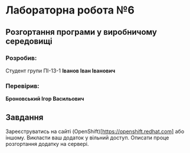 # Лабораторна робота №6

## Розгортання програми у виробничому середовищі

### Розробив:

Студент групи ПІ-13-1 **Іванов Іван Іванович**


### Перевірив:

**Броновський Ігор Васильович**


## Завдання

Зареєструватись на сайті (OpenShift)[https://openshift.redhat.com] або іншому. Викласти ваш додаток у вільний доступ. Описати проце розгортання додатку на сервері. 
